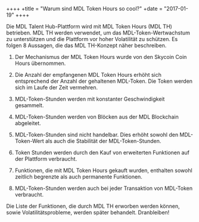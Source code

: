 ++++
+title = "Warum sind MDL Token Hours so cool?"
+date = "2017-01-19"
++++

Die MDL Talent Hub-Plattform wird mit MDL Token Hours (MDL TH) betrieben. MDL TH werden verwendet, um das MDL-Token-Wertwachstum zu unterstützen und die Plattform vor hoher Volatilität zu schützen. Es folgen 8 Aussagen, die das MDL TH-Konzept näher beschreiben.

1.	Der Mechanismus der MDL Token Hours wurde von den Skycoin Coin Hours übernommen.

2.	Die Anzahl der empfangenen MDL Token Hours erhöht sich entsprechend der Anzahl der gehaltenen MDL-Token. Die Token werden sich im Laufe der Zeit vermehren.

3.	MDL-Token-Stunden werden mit konstanter Geschwindigkeit gesammelt.

4.	MDL-Token-Stunden werden von Blöcken aus der MDL Blockchain abgeleitet.

5.	MDL-Token-Stunden sind nicht handelbar. Dies erhöht sowohl den MDL-Token-Wert als auch die Stabilität der MDL-Token-Stunden.

6.	Token Stunden werden durch den Kauf von erweiterten Funktionen auf der Plattform verbraucht.

7.	Funktionen, die mit MDL Token Hours gekauft wurden, enthalten sowohl zeitlich begrenzte als auch permanente Funktionen.

8.	MDL-Token-Stunden werden auch bei jeder Transaktion von MDL-Token verbraucht. 

Die Liste der Funktionen, die durch MDL TH erworben werden können, sowie Volatilitätsprobleme, werden später behandelt. Dranbleiben!
